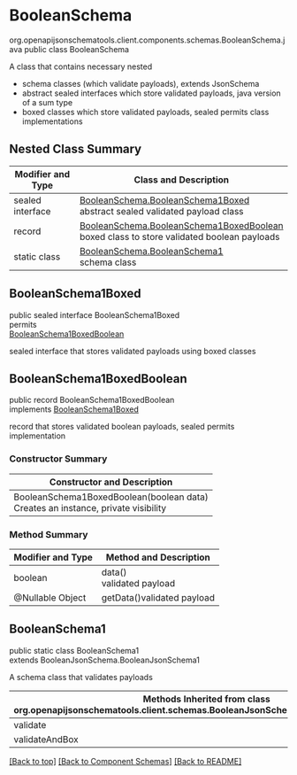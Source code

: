 # BooleanSchema
org.openapijsonschematools.client.components.schemas.BooleanSchema.java
public class BooleanSchema<br>

A class that contains necessary nested
- schema classes (which validate payloads), extends JsonSchema
- abstract sealed interfaces which store validated payloads, java version of a sum type
- boxed classes which store validated payloads, sealed permits class implementations

## Nested Class Summary
| Modifier and Type | Class and Description |
| ----------------- | ---------------------- |
| sealed interface | [BooleanSchema.BooleanSchema1Boxed](#booleanschema1boxed)<br> abstract sealed validated payload class |
| record | [BooleanSchema.BooleanSchema1BoxedBoolean](#booleanschema1boxedboolean)<br> boxed class to store validated boolean payloads |
| static class | [BooleanSchema.BooleanSchema1](#booleanschema1)<br> schema class |

## BooleanSchema1Boxed
public sealed interface BooleanSchema1Boxed<br>
permits<br>
[BooleanSchema1BoxedBoolean](#booleanschema1boxedboolean)

sealed interface that stores validated payloads using boxed classes

## BooleanSchema1BoxedBoolean
public record BooleanSchema1BoxedBoolean<br>
implements [BooleanSchema1Boxed](#booleanschema1boxed)

record that stores validated boolean payloads, sealed permits implementation

### Constructor Summary
| Constructor and Description |
| --------------------------- |
| BooleanSchema1BoxedBoolean(boolean data)<br>Creates an instance, private visibility |

### Method Summary
| Modifier and Type | Method and Description |
| ----------------- | ---------------------- |
| boolean | data()<br>validated payload |
| @Nullable Object | getData()validated payload |

## BooleanSchema1
public static class BooleanSchema1<br>
extends BooleanJsonSchema.BooleanJsonSchema1

A schema class that validates payloads

| Methods Inherited from class org.openapijsonschematools.client.schemas.BooleanJsonSchema.BooleanJsonSchema1 |
| ------------------------------------------------------------------ |
| validate                                                           |
| validateAndBox                                                     |

[[Back to top]](#top) [[Back to Component Schemas]](../../../README.md#Component-Schemas) [[Back to README]](../../../README.md)
